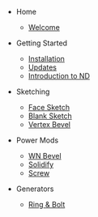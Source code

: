 - Home
    
    - [Welcome](/)

- Getting Started

    - [Installation](getting-started/installation.md)
    - [Updates](getting-started/updates.md)
    - [Introduction to ND](getting-started/introduction.md)

- Sketching

    - [Face Sketch](sketching/face-sketch.md)
    - [Blank Sketch](sketching/blank-sketch.md)
    - [Vertex Bevel](sketching/vertex-bevel.md)

- Power Mods

    - [WN Bevel](power-mods/wn-bevel.md)
    - [Solidify](power-mods/solidify.md)
    - [Screw](power-mods/screw.md)

- Generators

    - [Ring & Bolt](generators/ring-and-bolt.md)